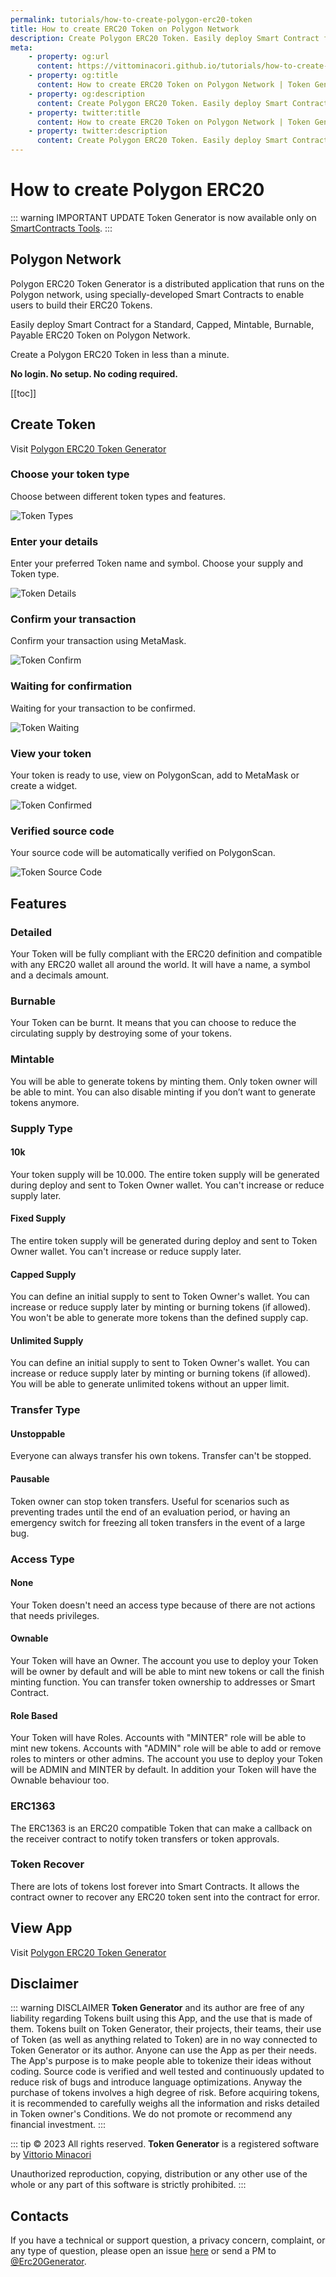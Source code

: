 ```yaml
---
permalink: tutorials/how-to-create-polygon-erc20-token
title: How to create ERC20 Token on Polygon Network
description: Create Polygon ERC20 Token. Easily deploy Smart Contract for a Standard, Capped, Mintable, Burnable, Payable ERC20 Token on Polygon Network.
meta:
    - property: og:url 
      content: https://vittominacori.github.io/tutorials/how-to-create-erc20-token/
    - property: og:title
      content: How to create ERC20 Token on Polygon Network | Token Generator
    - property: og:description
      content: Create Polygon ERC20 Token. Easily deploy Smart Contract for a Standard, Capped, Mintable, Burnable, Payable ERC20 Token on Polygon Network.
    - property: twitter:title
      content: How to create ERC20 Token on Polygon Network | Token Generator
    - property: twitter:description
      content: Create Polygon ERC20 Token. Easily deploy Smart Contract for a Standard, Capped, Mintable, Burnable, Payable ERC20 Token on Polygon Network.
---
```


# How to create Polygon ERC20 

::: warning IMPORTANT UPDATE
Token Generator is now available only on [SmartContracts Tools](https://www.smartcontracts.tools/token-generator/).
:::

## Polygon Network
Polygon ERC20 Token Generator is a distributed application that runs on the Polygon network, using specially-developed Smart Contracts to enable users to build their ERC20 Tokens.

Easily deploy Smart Contract for a Standard, Capped, Mintable, Burnable, Payable ERC20 Token on Polygon Network.

Create a Polygon ERC20 Token in less than a minute.

**No login. No setup. No coding required.**

[[toc]]

## Create Token

Visit [Polygon ERC20 Token Generator](https://vittominacori.github.io/polygon-generator/)

### Choose your token type

Choose between different token types and features.

![Token Types](/token-generator/images/tutorials/create/polygon/token-types.png)

### Enter your details

Enter your preferred Token name and symbol. Choose your supply and Token type.

![Token Details](/token-generator/images/tutorials/create/polygon/token-details.png)

### Confirm your transaction

Confirm your transaction using MetaMask.

![Token Confirm](/token-generator/images/tutorials/create/polygon/token-confirm.png)

### Waiting for confirmation

Waiting for your transaction to be confirmed.

![Token Waiting](/token-generator/images/tutorials/create/polygon/token-waiting.png)

### View your token

Your token is ready to use, view on PolygonScan, add to MetaMask or create a widget.

![Token Confirmed](/token-generator/images/tutorials/create/polygon/token-confirmed.png)

### Verified source code

Your source code will be automatically verified on PolygonScan.

![Token Source Code](/token-generator/images/tutorials/create/polygon/token-source-code.png)

## Features
### Detailed
Your Token will be fully compliant with the ERC20 definition and compatible with any ERC20 wallet all around the world. It will have a name, a symbol and a decimals amount.

### Burnable
Your Token can be burnt. It means that you can choose to reduce the circulating supply by destroying some of your tokens.

### Mintable
You will be able to generate tokens by minting them. Only token owner will be able to mint. You can also disable minting if you don’t want to generate tokens anymore.

### Supply Type
#### 10k
Your token supply will be 10.000. The entire token supply will be generated during deploy and sent to Token Owner wallet. You can't increase or reduce supply later.

#### Fixed Supply
The entire token supply will be generated during deploy and sent to Token Owner wallet. You can't increase or reduce supply later.

#### Capped Supply
You can define an initial supply to sent to Token Owner's wallet. You can increase or reduce supply later by minting or burning tokens (if allowed). You won't be able to generate more tokens than the defined supply cap.

#### Unlimited Supply
You can define an initial supply to sent to Token Owner's wallet. You can increase or reduce supply later by minting or burning tokens (if allowed). You will be able to generate unlimited tokens without an upper limit.

### Transfer Type
#### Unstoppable
Everyone can always transfer his own tokens. Transfer can't be stopped.

#### Pausable
Token owner can stop token transfers. Useful for scenarios such as preventing trades until the end of an evaluation period, or having an emergency switch for freezing all token transfers in the event of a large bug.

### Access Type
#### None
Your Token doesn't need an access type because of there are not actions that needs privileges.

#### Ownable
Your Token will have an Owner. The account you use to deploy your Token will be owner by default and will be able to mint new tokens or call the finish minting function. You can transfer token ownership to addresses or Smart Contract.

#### Role Based
Your Token will have Roles. Accounts with "MINTER" role will be able to mint new tokens. Accounts with "ADMIN" role will be able to add or remove roles to minters or other admins. The account you use to deploy your Token will be ADMIN and MINTER by default. In addition your Token will have the Ownable behaviour too.

### ERC1363
The ERC1363 is an ERC20 compatible Token that can make a callback on the receiver contract to notify token transfers or token approvals.

### Token Recover
There are lots of tokens lost forever into Smart Contracts. It allows the contract owner to recover any ERC20 token sent into the contract for error.

## View App

Visit [Polygon ERC20 Token Generator](https://vittominacori.github.io/polygon-generator/)

## Disclaimer

::: warning DISCLAIMER
**Token Generator** and its author are free of any liability
regarding Tokens built using this App, and the use that is made of
them. Tokens built on Token Generator, their projects, their teams,
their use of Token (as well as anything related to Token) are in no
way connected to Token Generator or its author.
Anyone can use the App as per their needs. The App's purpose is to
make people able to tokenize their ideas without coding. Source code
is verified and well tested and continuously updated to reduce risk
of bugs and introduce language optimizations. Anyway the purchase of
tokens involves a high degree of risk. Before acquiring tokens, it
is recommended to carefully weighs all the information and risks
detailed in Token owner's Conditions. We do not promote or recommend
any financial investment.
:::

::: tip &copy; 2023 All rights reserved.
**Token Generator** is a registered software by [Vittorio Minacori](https://vittorio.minacori.me)

Unauthorized reproduction, copying, distribution or any other use of the whole or any part of this software is strictly prohibited.
:::

## Contacts
If you have a technical or support question, a privacy concern, complaint, or any type of question, please open an issue [here](https://github.com/vittominacori/token-generator/issues) or send a PM to [@Erc20Generator](https://twitter.com/Erc20Generator).
